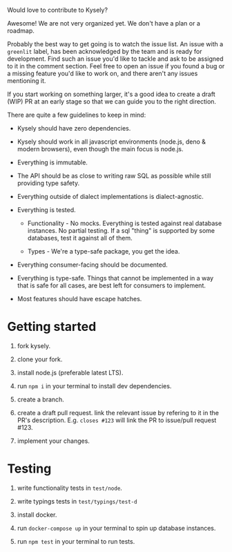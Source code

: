 Would love to contribute to Kysely?

Awesome! We are not very organized yet. We don't have a plan or a roadmap.

Probably the best way to get going is to watch the issue list.
An issue with a `greenlit` label, has been acknowledged by the team and is ready for development.
Find such an issue you'd like to tackle and ask to be assigned to it in the comment section.
Feel free to open an issue if you found a bug or a missing feature you'd like to work on,
and there aren't any issues mentioning it.

If you start working on something larger, it's a good idea to create a draft (WIP) PR at 
an early stage so that we can guide you to the right direction.

There are quite a few guidelines to keep in mind:

* Kysely should have zero dependencies.

* Kysely should work in all javascript environments (node.js, deno & modern browsers), 
even though the main focus is node.js.

* Everything is immutable.

* The API should be as close to writing raw SQL as possible while still providing 
type safety.

* Everything outside of dialect implementations is dialect-agnostic.

* Everything is tested.

    * Functionality - No mocks. Everything is tested against real database instances.
    No partial testing. If a sql "thing" is supported by some databases, test it
    against all of them.

    * Types - We're a type-safe package, you get the idea.

* Everything consumer-facing should be documented.

* Everything is type-safe. Things that cannot be implemented in a way that is safe 
for all cases, are best left for consumers to implement.

* Most features should have escape hatches.

# Getting started

1. fork kysely.

2. clone your fork.

3. install node.js (preferable latest LTS).

4. run `npm i` in your terminal to install dev dependencies.

5. create a branch.

6. create a draft pull request. link the relevant issue by refering to it in the 
PR's description. E.g. `closes #123` will link the PR to issue/pull request #123.

7. implement your changes.

# Testing

1. write functionality tests in `test/node`.

2. write typings tests in `test/typings/test-d`

3. install docker.

4. run `docker-compose up` in your terminal to spin up database instances.

5. run `npm test` in your terminal to run tests.